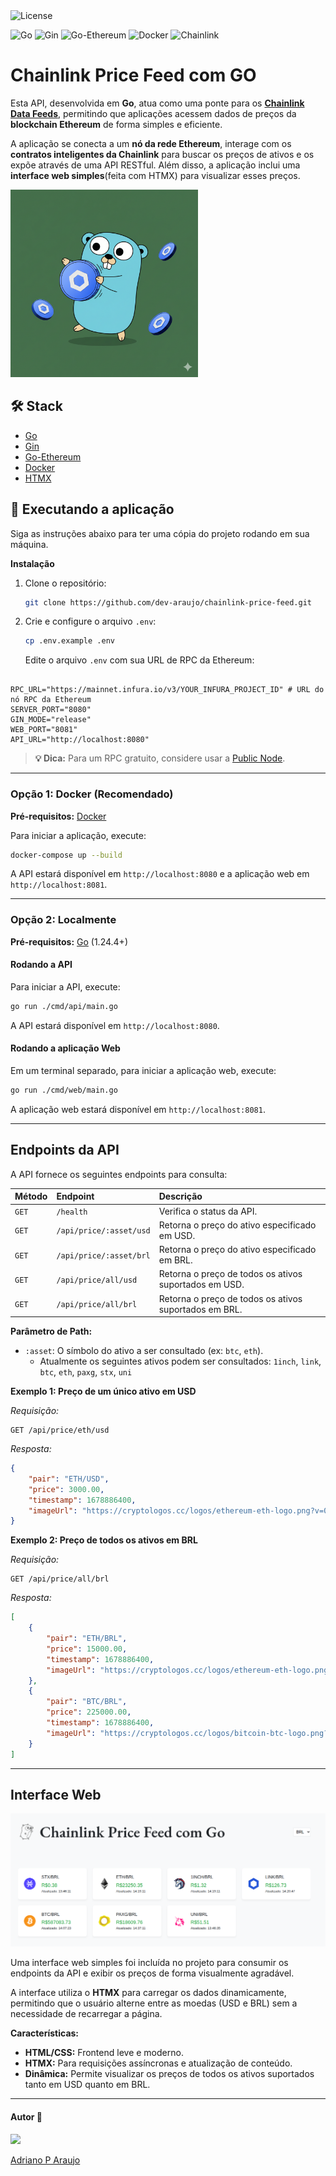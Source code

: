 
<img src="https://img.shields.io/static/v1?label=license&message=MIT&color=5965E0&labelColor=121214" alt="License">

<img src="https://img.shields.io/badge/Go-00ADD8?style=for-the-badge&logo=go&logoColor=white" alt="Go"> <img src="https://img.shields.io/badge/Gin-0077B5?style=for-the-badge&logo=gin&logoColor=white" alt="Gin"> <img src="https://img.shields.io/badge/Ethereum-3C3C3D?style=for-the-badge&logo=ethereum&logoColor=white" alt="Go-Ethereum"> <img src="https://img.shields.io/badge/Docker-2496ED?style=for-the-badge&logo=docker&logoColor=white" alt="Docker"> <img src="https://img.shields.io/badge/Chainlink-375BD2?style=for-the-badge&logo=chainlink&logoColor=white" alt="Chainlink">

# Chainlink Price Feed com GO

Esta API, desenvolvida em **Go**, atua como uma ponte para os **[Chainlink Data Feeds](https://docs.chain.link/data-feeds/price-feeds/addresses?page=1&testnetPage=1&testnetSearch=)**, permitindo que aplicações acessem dados de preços da **blockchain Ethereum** de forma simples e eficiente.

A aplicação se conecta a um **nó da rede Ethereum**, interage com os **contratos inteligentes da Chainlink** para buscar os preços de ativos e os expõe através de uma API RESTful. Além disso, a aplicação inclui uma **interface web simples**(feita com HTMX) para visualizar esses preços.

<img src='./assets/gopher-link.png' width='300'>

## 🛠️ Stack

* [Go](https://golang.org/)
* [Gin](https://github.com/gin-gonic/gin)
* [Go-Ethereum](https://github.com/ethereum/go-ethereum)
* [Docker](https://www.docker.com/)
* [HTMX](https://htmx.org/)

## 🚀 Executando a aplicação

Siga as instruções abaixo para ter uma cópia do projeto rodando em sua máquina.

**Instalação**

1.  Clone o repositório:
    ```sh
    git clone https://github.com/dev-araujo/chainlink-price-feed.git
    ```

2.  Crie e configure o arquivo `.env`:
    ```sh
    cp .env.example .env
    ```

    Edite o arquivo `.env` com sua URL de RPC da Ethereum:

```

RPC_URL="https://mainnet.infura.io/v3/YOUR_INFURA_PROJECT_ID" # URL do nó RPC da Ethereum
SERVER_PORT="8080"
GIN_MODE="release"
WEB_PORT="8081"
API_URL="http://localhost:8080"

```

   > **💡 Dica:** Para um RPC gratuito, considere usar a [Public Node](https://ethereum.publicnode.com/).

---

### Opção 1: Docker (Recomendado)

**Pré-requisitos:** [Docker](https://docs.docker.com/get-docker/)

Para iniciar a aplicação, execute:
```sh
docker-compose up --build
```

A API estará disponível em `http://localhost:8080` e a aplicação web em `http://localhost:8081`.

-----

### Opção 2: Localmente

**Pré-requisitos:** [Go](https://golang.org/doc/install) (1.24.4+)

#### Rodando a API

Para iniciar a API, execute:

```sh
go run ./cmd/api/main.go
```

A API estará disponível em `http://localhost:8080`.

#### Rodando a aplicação Web

Em um terminal separado, para iniciar a aplicação web, execute:

```sh
go run ./cmd/web/main.go
```

A aplicação web estará disponível em `http://localhost:8081`.

-----

## Endpoints da API

A API fornece os seguintes endpoints para consulta:

| Método | Endpoint | Descrição |
| :--- | :--- | :--- |
| `GET` | `/health` | Verifica o status da API. |
| `GET` | `/api/price/:asset/usd` | Retorna o preço do ativo especificado em USD. |
| `GET` | `/api/price/:asset/brl` | Retorna o preço do ativo especificado em BRL. |
| `GET` | `/api/price/all/usd` | Retorna o preço de todos os ativos suportados em USD. |
| `GET` | `/api/price/all/brl` | Retorna o preço de todos os ativos suportados em BRL. |

**Parâmetro de Path:**

  * `:asset`: O símbolo do ativo a ser consultado (ex: `btc`, `eth`).
      - Atualmente os seguintes ativos podem ser consultados: `1inch`, `link`, `btc`, `eth`, `paxg`, `stx`, `uni`

**Exemplo 1: Preço de um único ativo em USD**

*Requisição:*

```http
GET /api/price/eth/usd
```

*Resposta:*

```json
{
    "pair": "ETH/USD",
    "price": 3000.00,
    "timestamp": 1678886400,
    "imageUrl": "https://cryptologos.cc/logos/ethereum-eth-logo.png?v=040"
}
```

**Exemplo 2: Preço de todos os ativos em BRL**

*Requisição:*

```http
GET /api/price/all/brl
```

*Resposta:*

```json
[
    {
        "pair": "ETH/BRL",
        "price": 15000.00,
        "timestamp": 1678886400,
        "imageUrl": "https://cryptologos.cc/logos/ethereum-eth-logo.png?v=040"
    },
    {
        "pair": "BTC/BRL",
        "price": 225000.00,
        "timestamp": 1678886400,
        "imageUrl": "https://cryptologos.cc/logos/bitcoin-btc-logo.png?v=040"
    }
]
```

-----

## Interface Web

<img src="./assets/interface.png" alt="Interface web"/>

Uma interface web simples foi incluída no projeto para consumir os endpoints da API e exibir os preços de forma visualmente agradável.

A interface utiliza o **HTMX** para carregar os dados dinamicamente, permitindo que o usuário alterne entre as moedas (USD e BRL) sem a necessidade de recarregar a página.

**Características:**

  * **HTML/CSS:** Frontend leve e moderno.
  * **HTMX:** Para requisições assíncronas e atualização de conteúdo.
  * **Dinâmica:** Permite visualizar os preços de todos os ativos suportados tanto em USD quanto em BRL.




-----

#### Autor 👷

<img src="https://avatars.githubusercontent.com/u/97068163?v=4" width=120>

[Adriano P Araujo](https://www.linkedin.com/in/araujocode/)

